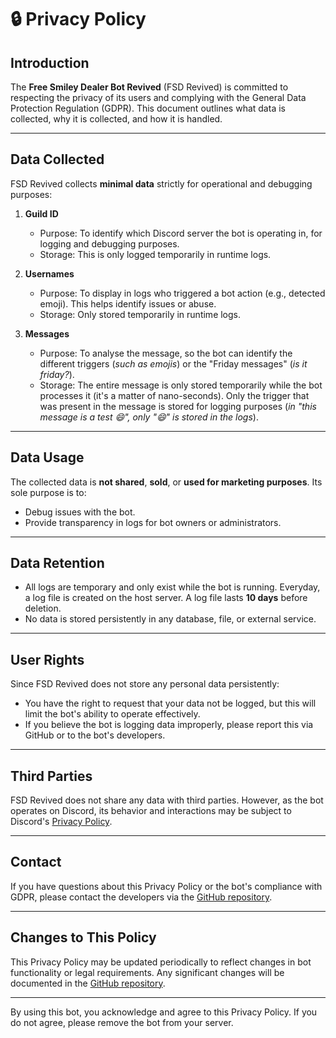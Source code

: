 # 🔒 Privacy Policy

## Introduction

The **Free Smiley Dealer Bot Revived** (FSD Revived) is committed to respecting the privacy of its users and complying with the General Data Protection Regulation (GDPR). This document outlines what data is collected, why it is collected, and how it is handled.

---

## Data Collected

FSD Revived collects **minimal data** strictly for operational and debugging purposes:

1. **Guild ID**  
   - Purpose: To identify which Discord server the bot is operating in, for logging and debugging purposes.
   - Storage: This is only logged temporarily in runtime logs.

2. **Usernames**  
   - Purpose: To display in logs who triggered a bot action (e.g., detected emoji). This helps identify issues or abuse.
   - Storage: Only stored temporarily in runtime logs.

3. **Messages**  
   - Purpose: To analyse the message, so the bot can identify the different triggers (*such as emojis*) or the "Friday messages" (*is it friday?*).
   - Storage: The entire message is only stored temporarily while the bot processes it (it's a matter of nano-seconds). Only the trigger that was present in the message is stored for logging purposes (*in "this message is a test 😄", only "😄" is stored in the logs*).

---

## Data Usage

The collected data is **not shared**, **sold**, or **used for marketing purposes**. Its sole purpose is to:
- Debug issues with the bot.
- Provide transparency in logs for bot owners or administrators.

---

## Data Retention

- All logs are temporary and only exist while the bot is running. Everyday, a log file is created on the host server. A log file lasts **10 days** before deletion.
- No data is stored persistently in any database, file, or external service.

---

## User Rights

Since FSD Revived does not store any personal data persistently:
- You have the right to request that your data not be logged, but this will limit the bot's ability to operate effectively.
- If you believe the bot is logging data improperly, please report this via GitHub or to the bot's developers.

---

## Third Parties

FSD Revived does not share any data with third parties. However, as the bot operates on Discord, its behavior and interactions may be subject to Discord's [Privacy Policy](https://discord.com/privacy).

---

## Contact

If you have questions about this Privacy Policy or the bot's compliance with GDPR, please contact the developers via the [GitHub repository](https://github.com/tiimjcb/freeSmileyDealerBotRevived).

---

## Changes to This Policy

This Privacy Policy may be updated periodically to reflect changes in bot functionality or legal requirements. Any significant changes will be documented in the [GitHub repository](https://github.com/tiimjcb/freeSmileyDealerBotRevived).

---

By using this bot, you acknowledge and agree to this Privacy Policy. If you do not agree, please remove the bot from your server.
